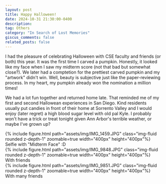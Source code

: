 ```yaml
---
layout: post
title: Happy Halloween!
date: 2024-10-31 21:30:00-0400
description:  
tag: Others
category: "In Search of Lost Memories"
giscus_comments: false
related_posts: false
---
```

I had the pleasure of celebrating Halloween with CSE faculty and friends (or both) this year. It was the first time I carved a pumpkin. Honestly, it looked like my face when I saw my midterm score (not that bad but somewhat close?). We later had a comptetion for the prettiest carved pumpkin and my "artwork" didn't win. Well, beauty is subjective just like the paper-reviewing process. In my heart, my pumpkin already won the nomination a million times!

We had a lot fun together and returned home late. That reminded me of my first and second Hallowean experiences in San Diego. Kind residents usually put candies in front of their home at Sorrento Valley and I would enjoy (later regret) a high blood sugar level with old pal Kyle. I probably won't have a trick or treat tonight given Ann Arbor's terrible weather, or maybe I've grown up? 
   
<div class="row mt-3">
    <div class="col-sm mt-3 mt-md-0">
        {% include figure.html path="assets/img/IMG_1459.JPG" class="img-fluid rounded z-depth-1" zoomable=true  width="400px" height="400px"%}
    </div>
</div>
<div class="caption">
    Selfie with "Midterm Face" :D 
</div>  

<div class="row mt-3">
    <div class="col-sm mt-3 mt-md-0">
        {% include figure.html path="assets/img/IMG_9848.JPG" class="img-fluid rounded z-depth-1" zoomable=true  width="400px" height="400px"%}
    </div>
</div>
<div class="caption">
    With friends 
</div>  

<div class="row mt-3">
    <div class="col-sm mt-3 mt-md-0">
        {% include figure.html path="assets/img/IMG_9851.JPG" class="img-fluid rounded z-depth-1" zoomable=true  width="400px" height="400px"%}
    </div>
</div>
<div class="caption">
    With many friends 
</div> 